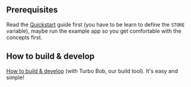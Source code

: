 Prerequisites
-------------

Read the [Quickstart](quickstart.md) guide first (you have to be learn to define
the `STORE` variable), maybe run the example app so you get comfortable with the
concepts first.


How to build & develop
----------------------

[How to build & develop](https://github.com/function61/turbobob/blob/master/docs/external-how-to-build-and-dev.md)
(with Turbo Bob, our build tool). It's easy and simple!
